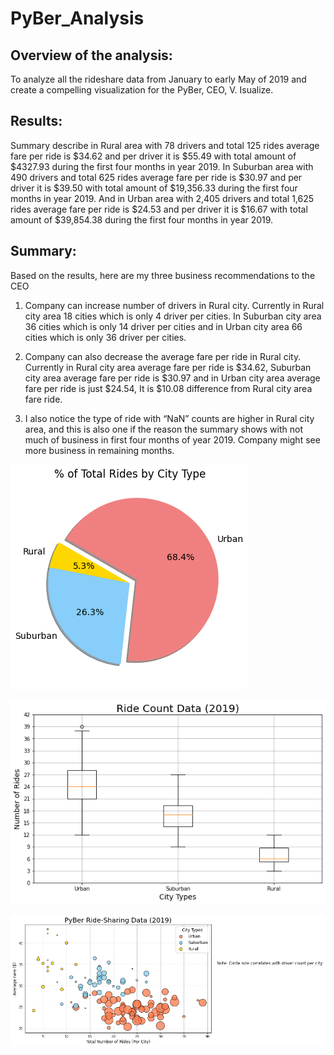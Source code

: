 # PyBer_Analysis

## Overview of the analysis:
To analyze all the rideshare data from January to early May of 2019 and create a compelling visualization for the PyBer, CEO, V. Isualize.

## Results: 
Summary describe in Rural area with 78 drivers and total 125 rides average fare per ride is $34.62 and per driver it is $55.49 with total amount of $4327.93 during the first four months in year 2019.
In Suburban area with 490 drivers and total 625 rides average fare per ride is $30.97 and per driver it is $39.50 with total amount of $19,356.33 during the first four months in year 2019.
And in Urban area with 2,405 drivers and total 1,625 rides average fare per ride is $24.53 and per driver it is $16.67 with total amount of $39,854.38 during the first four months in year 2019.

## Summary: 
Based on the results, here are my three business recommendations to the CEO
1)	Company can increase number of drivers in Rural city. Currently in Rural city area 18 cities which is only 4 driver per cities. In Suburban city area 36 cities which is only 14 driver per cities and in Urban city area 66 cities which is only 36 driver per cities.

2)	Company can also decrease the average fare per ride in Rural city. Currently in Rural city area average fare per ride is $34.62, Suburban city area average fare per ride is $30.97 and in Urban city area average fare per ride is just $24.54, It is $10.08 difference from Rural city area fare ride.

3)	I also notice the type of ride with “NaN” counts are higher in Rural city area, and this is also one if the reason the summary shows with not much of business in first four months of year 2019. Company might see more business in remaining months.

![PyBer percentage of_rides by city type pie chart](PyBer_percentage_of_rides_by_city_type_pie_chart.png)

![PyBer Ride Count Data 2019 Urban Suburban Rural box whisker plot](PyBer_Ride_Count_Data_2019_Urban_Suburban_Rural_box_whisker_plot.png)

![PyBer Ride Count Data 2019 Urban Suburban Rural scatter plot](PyBer_Ride_Sharing_Data_2019_Urban_Suburban_Rural_scatter_plot.png
)

